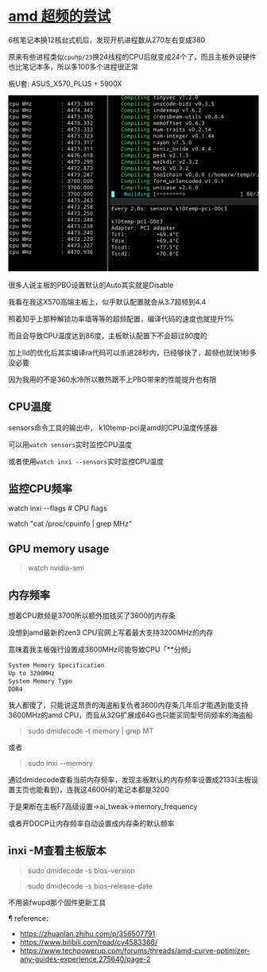 # [amd 超频的尝试](/2021/05/amd_overclock.md)

6核笔记本换12核台式机后，发现开机进程数从270左右变成380

原来有些进程类似`cpuhp/23`换24线程的CPU后就变成24个了，而且主板外设硬件也比笔记本多，所以多100多个进程很正常

板U套: ASUS_X570_PLUS + 5900X

![](amd_compile_pbo.gif)

很多人说主板的PBO设置默认的Auto其实就是Disable

我看在我这X570高端主板上，似乎默认配置就会从3.7超频到4.4

照着知乎上那种解锁功率墙等等的超频配置，编译代码的速度也就提升1%

而且会导致CPU温度达到86度，主板默认配置下不会超过80度的

加上lld的优化后其实编译ra代码可以杀进28秒内，已经够快了，超频也就快1秒多没必要

因为我用的不是360水冷所以散热跟不上PBO带来的性能提升也有限

## CPU温度

sensors命令工具的输出中， k10temp-pci是amd的CPU温度传感器

可以用`watch sensors`实时监控CPU温度

或者使用`watch inxi --sensors`实时监控CPU温度

## 监控CPU频率

watch inxi --flags # CPU flags

watch "cat /proc/cpuinfo | grep MHz"

## GPU memory usage

> watch nvidia-smi

## 内存频率

想着CPU默频是3700所以额外加钱买了3600的内存条

没想到amd最新的zen3 CPU官网上写着最大支持3200MHz的内存

意味着我主板强行设置成3600MHz可能导致CPU「**分频」

```
System Memory Specification
Up to 3200MHz
System Memory Type
DDR4
```

我人都傻了，只能说这昂贵的海盗船复仇者3600内存条几年后才能遇到能支持3600MHz的amd CPU，而且从32G扩展成64G也只能买同型号同频率的海盗船

> sudo dmidecode -t memory | grep MT

或者

> sudo inxi --memory

通过dmidecode查看当前内存频率，发现主板默认的内存频率设置成2133(主板设置主页也能看到)，连我这4600H的笔记本都是3200

于是果断在主板F7高级设置->ai_tweak->memory_frequency

或者开DOCP让内存频率自动设置成内存条的默认频率

## inxi -M查看主板版本

> sudo dmidecode -s bios-version

> sudo dmidecode -s bios-release-date

不用装fwupd那个固件更新工具

¶ reference:
- <https://zhuanlan.zhihu.com/p/356507791>
- <https://www.bilibili.com/read/cv4583366/>
- <https://www.techpowerup.com/forums/threads/amd-curve-optimizer-any-guides-experience.275640/page-2>

